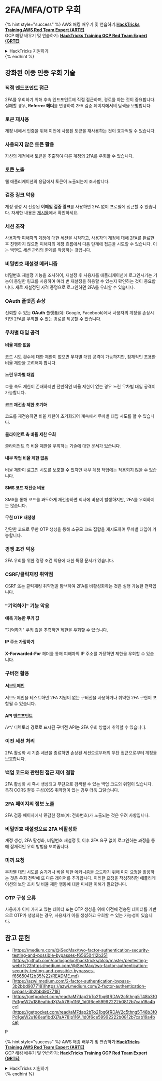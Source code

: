 # 2FA/MFA/OTP 우회

{% hint style="success" %}
AWS 해킹 배우기 및 연습하기:<img src="../.gitbook/assets/arte.png" alt="" data-size="line">[**HackTricks Training AWS Red Team Expert (ARTE)**](https://training.hacktricks.xyz/courses/arte)<img src="../.gitbook/assets/arte.png" alt="" data-size="line">\
GCP 해킹 배우기 및 연습하기: <img src="../.gitbook/assets/grte.png" alt="" data-size="line">[**HackTricks Training GCP Red Team Expert (GRTE)**<img src="../.gitbook/assets/grte.png" alt="" data-size="line">](https://training.hacktricks.xyz/courses/grte)

<details>

<summary>HackTricks 지원하기</summary>

* [**구독 계획**](https://github.com/sponsors/carlospolop) 확인하기!
* **💬 [**Discord 그룹**](https://discord.gg/hRep4RUj7f) 또는 [**텔레그램 그룹**](https://t.me/peass)에 참여하거나 **Twitter** 🐦 [**@hacktricks\_live**](https://twitter.com/hacktricks\_live)**를 팔로우하세요.**
* **[**HackTricks**](https://github.com/carlospolop/hacktricks) 및 [**HackTricks Cloud**](https://github.com/carlospolop/hacktricks-cloud) 깃허브 리포지토리에 PR을 제출하여 해킹 트릭을 공유하세요.**

</details>
{% endhint %}


## **강화된 이중 인증 우회 기술**

### **직접 엔드포인트 접근**

2FA를 우회하기 위해 후속 엔드포인트에 직접 접근하며, 경로를 아는 것이 중요합니다. 실패할 경우, **Referrer 헤더**를 변경하여 2FA 검증 페이지에서의 탐색을 모방합니다.

### **토큰 재사용**

계정 내에서 인증을 위해 이전에 사용된 토큰을 재사용하는 것이 효과적일 수 있습니다.

### **사용되지 않은 토큰 활용**

자신의 계정에서 토큰을 추출하여 다른 계정의 2FA를 우회할 수 있습니다.

### **토큰 노출**

웹 애플리케이션의 응답에서 토큰이 노출되는지 조사합니다.

### **검증 링크 악용**

계정 생성 시 전송된 **이메일 검증 링크**를 사용하면 2FA 없이 프로필에 접근할 수 있습니다. 자세한 내용은 [게시물](https://srahulceh.medium.com/behind-the-scenes-of-a-security-bug-the-perils-of-2fa-cookie-generation-496d9519771b)에서 확인하세요.

### **세션 조작**

사용자와 피해자의 계정에 대한 세션을 시작하고, 사용자의 계정에 대해 2FA를 완료한 후 진행하지 않으면 피해자의 계정 흐름에서 다음 단계에 접근을 시도할 수 있습니다. 이는 백엔드 세션 관리의 한계를 악용하는 것입니다.

### **비밀번호 재설정 메커니즘**

비밀번호 재설정 기능을 조사하여, 재설정 후 사용자를 애플리케이션에 로그인시키는 기능이 동일한 링크를 사용하여 여러 번 재설정을 허용할 수 있는지 확인하는 것이 중요합니다. 새로 재설정된 자격 증명으로 로그인하면 2FA를 우회할 수 있습니다.

### **OAuth 플랫폼 손상**

신뢰할 수 있는 **OAuth** 플랫폼(예: Google, Facebook)에서 사용자의 계정을 손상시키면 2FA를 우회할 수 있는 경로를 제공할 수 있습니다.

### **무차별 대입 공격**

#### **비율 제한 없음**

코드 시도 횟수에 대한 제한이 없으면 무차별 대입 공격이 가능하지만, 잠재적인 조용한 비율 제한을 고려해야 합니다.

#### **느린 무차별 대입**

흐름 속도 제한이 존재하지만 전반적인 비율 제한이 없는 경우 느린 무차별 대입 공격이 가능합니다.

#### **코드 재전송 제한 초기화**

코드를 재전송하면 비율 제한이 초기화되어 계속해서 무차별 대입 시도를 할 수 있습니다.

#### **클라이언트 측 비율 제한 우회**

클라이언트 측 비율 제한을 우회하는 기술에 대한 문서가 있습니다.

#### **내부 작업 비율 제한 없음**

비율 제한이 로그인 시도를 보호할 수 있지만 내부 계정 작업에는 적용되지 않을 수 있습니다.

#### **SMS 코드 재전송 비용**

SMS를 통해 코드를 과도하게 재전송하면 회사에 비용이 발생하지만, 2FA를 우회하지는 않습니다.

#### **무한 OTP 재생성**

간단한 코드로 무한 OTP 생성을 통해 소규모 코드 집합을 재시도하여 무차별 대입이 가능합니다.

### **경쟁 조건 악용**

2FA 우회를 위한 경쟁 조건 악용에 대한 특정 문서가 있습니다.

### **CSRF/클릭재킹 취약점**

CSRF 또는 클릭재킹 취약점을 탐색하여 2FA를 비활성화하는 것은 실행 가능한 전략입니다.

### **"기억하기" 기능 악용**

#### **예측 가능한 쿠키 값**

"기억하기" 쿠키 값을 추측하면 제한을 우회할 수 있습니다.

#### **IP 주소 가장하기**

**X-Forwarded-For** 헤더를 통해 피해자의 IP 주소를 가장하면 제한을 우회할 수 있습니다.

### **구버전 활용**

#### **서브도메인**

서브도메인을 테스트하면 2FA 지원이 없는 구버전을 사용하거나 취약한 2FA 구현이 포함될 수 있습니다.

#### **API 엔드포인트**

/v\*/ 디렉토리 경로로 표시된 구버전 API는 2FA 우회 방법에 취약할 수 있습니다.

### **이전 세션 처리**

2FA 활성화 시 기존 세션을 종료하면 손상된 세션으로부터의 무단 접근으로부터 계정을 보호합니다.

### **백업 코드와 관련된 접근 제어 결함**

2FA 활성화 시 즉시 생성되고 무단으로 검색될 수 있는 백업 코드의 위험이 있습니다. 특히 CORS 잘못 구성/XSS 취약점이 있는 경우 더욱 그렇습니다.

### **2FA 페이지의 정보 노출**

2FA 검증 페이지에서 민감한 정보(예: 전화번호)가 노출되는 것은 우려 사항입니다.

### **비밀번호 재설정으로 2FA 비활성화**

계정 생성, 2FA 활성화, 비밀번호 재설정 및 이후 2FA 요구 없이 로그인하는 과정을 통해 잠재적인 우회 방법을 보여줍니다.

### **미끼 요청**

무차별 대입 시도를 숨기거나 비율 제한 메커니즘을 오도하기 위해 미끼 요청을 활용하는 것은 우회 전략에 또 다른 레이어를 추가합니다. 이러한 요청을 작성하려면 애플리케이션의 보안 조치 및 비율 제한 행동에 대한 미세한 이해가 필요합니다.

### OTP 구성 오류

사용자가 이미 가지고 있는 데이터 또는 OTP 생성을 위해 이전에 전송된 데이터를 기반으로 OTP가 생성되는 경우, 사용자가 이를 생성하고 우회할 수 있는 가능성이 있습니다.

## 참고 문헌

* [https://medium.com/@iSecMax/two-factor-authentication-security-testing-and-possible-bypasses-f65650412b35](https://github.com/carlospolop/hacktricks/blob/master/pentesting-web/%22https:/medium.com/@iSecMax/two-factor-authentication-security-testing-and-possible-bypasses-f65650412b35%22/README.md)
* [https://azwi.medium.com/2-factor-authentication-bypass-3b2bbd907718](https://azwi.medium.com/2-factor-authentication-bypass-3b2bbd907718)
* [https://getpocket.com/read/aM7dap2bTo21bg6fRDAV2c5thng5T48b3f0Pd1geW2u186eafibdXj7aA78Ip116\_1d0f6ce59992222b0812b7cab19a4bce](https://getpocket.com/read/aM7dap2bTo21bg6fRDAV2c5thng5T48b3f0Pd1geW2u186eafibdXj7aA78Ip116\_1d0f6ce59992222b0812b7cab19a4bce)


P

{% hint style="success" %}
AWS 해킹 배우기 및 연습하기:<img src="../.gitbook/assets/arte.png" alt="" data-size="line">[**HackTricks Training AWS Red Team Expert (ARTE)**](https://training.hacktricks.xyz/courses/arte)<img src="../.gitbook/assets/arte.png" alt="" data-size="line">\
GCP 해킹 배우기 및 연습하기: <img src="../.gitbook/assets/grte.png" alt="" data-size="line">[**HackTricks Training GCP Red Team Expert (GRTE)**<img src="../.gitbook/assets/grte.png" alt="" data-size="line">](https://training.hacktricks.xyz/courses/grte)

<details>

<summary>HackTricks 지원하기</summary>

* [**구독 계획**](https://github.com/sponsors/carlospolop) 확인하기!
* **💬 [**Discord 그룹**](https://discord.gg/hRep4RUj7f) 또는 [**텔레그램 그룹**](https://t.me/peass)에 참여하거나 **Twitter** 🐦 [**@hacktricks\_live**](https://twitter.com/hacktricks\_live)**를 팔로우하세요.**
* **[**HackTricks**](https://github.com/carlospolop/hacktricks) 및 [**HackTricks Cloud**](https://github.com/carlospolop/hacktricks-cloud) 깃허브 리포지토리에 PR을 제출하여 해킹 트릭을 공유하세요.**

</details>
{% endhint %}
